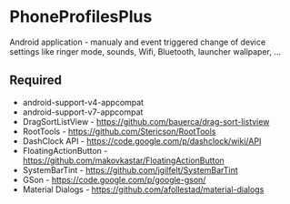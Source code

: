 PhoneProfilesPlus
=================

Android application - manualy and event triggered change of device settings like ringer mode, sounds, Wifi, Bluetooth, launcher wallpaper, ...

Required
--------

- android-support-v4-appcompat
- android-support-v7-appcompat
- DragSortListView - https://github.com/bauerca/drag-sort-listview
- RootTools - https://github.com/Stericson/RootTools
- DashClock API - https://code.google.com/p/dashclock/wiki/API
- FloatingActionButton - https://github.com/makovkastar/FloatingActionButton
- SystemBarTint - https://github.com/jgilfelt/SystemBarTint
- GSon - https://code.google.com/p/google-gson/
- Material Dialogs - https://github.com/afollestad/material-dialogs